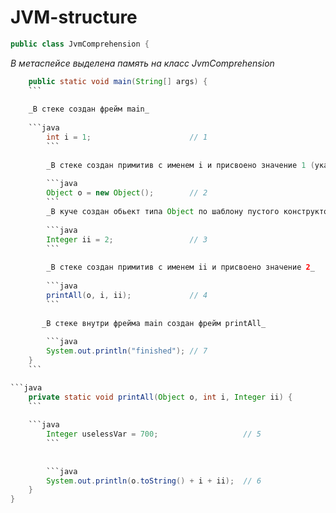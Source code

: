 # JVM-structure

```java
public class JvmComprehension {
```

_В метаспейсе выделена память на класс JvmComprehension_

```java
    public static void main(String[] args) {
    ```
    
    _В стеке создан фрейм main_
    
    ```java
        int i = 1;                      // 1
        ```
        
        _В стеке создан примитив с именем i и присвоено значение 1 (указатель стека сдвинулся на него, внутри фрейма все переменные уже инициализированы)_
        
        ```java
        Object o = new Object();        // 2
        ```
        _В куче создан обьект типа Object по шаблону пустого конструктора, переменной из стека с именем o присвоена ссылка на этот объект в куче_
        
        ```java
        Integer ii = 2;                 // 3
        ```
        
        _В стеке создан примитив с именем ii и присвоено значение 2_
        
        ```java
        printAll(o, i, ii);             // 4
        ```
        
       _В стеке внутри фрейма main создан фрейм printAll_
        
        ```java
        System.out.println("finished"); // 7
    }
    ```

```java
    private static void printAll(Object o, int i, Integer ii) {
    ```
    
    ```java
        Integer uselessVar = 700;                   // 5
        ```
        
        
        ```java
        System.out.println(o.toString() + i + ii);  // 6
    }
}
```
